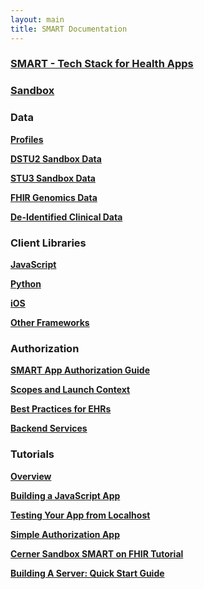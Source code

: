 ```yaml
---
layout: main
title: SMART Documentation 
---
```


### [SMART - Tech Stack for Health Apps](http://docs.smarthealthit.org/)

### [Sandbox](http://docs.smarthealthit.org/sandbox/)

### Data
**[Profiles](http://docs.smarthealthit.org/data/profiles.html)**

**[DSTU2 Sandbox Data](http://docs.smarthealthit.org/data/dstu2-sandbox-data)**

**[STU3 Sandbox Data](http://docs.smarthealthit.org/data/stu3-sandbox-data)**

**[FHIR Genomics Data](http://docs.smarthealthit.org/data/genomics)**

**[De-Identified Clinical Data](http://docs.smarthealthit.org/data/clinical-data)**

### Client Libraries
**[JavaScript](http://docs.smarthealthit.org/clients/javascript/)**

**[Python](http://docs.smarthealthit.org/clients/python/)**

**[iOS](http://docs.smarthealthit.org/Swift-SMART/)**

**[Other Frameworks](http://docs.smarthealthit.org/clients/others/)**

### Authorization
**[SMART App Authorization Guide](http://docs.smarthealthit.org/authorization/)**

**[Scopes and Launch Context](http://docs.smarthealthit.org/authorization/scopes-and-launch-context/)**

**[Best Practices for EHRs](http://docs.smarthealthit.org/authorization/best-practices/)**

**[Backend Services](http://docs.smarthealthit.org/authorization/backend-services/)**

### Tutorials
**[Overview](http://docs.smarthealthit.org/tutorials/)**

**[Building a JavaScript App](http://docs.smarthealthit.org/tutorials/javascript/)**

**[Testing Your App from Localhost](http://docs.smarthealthit.org/tutorials/testing/)**

**[Simple Authorization App](http://docs.smarthealthit.org/tutorials/authorization/)**

**[Cerner Sandbox SMART on FHIR Tutorial](http://engineering.cerner.com/smart-on-fhir-tutorial/)**

**[Building A Server: Quick Start Guide](http://docs.smarthealthit.org/tutorials/server-quick-start/)**
